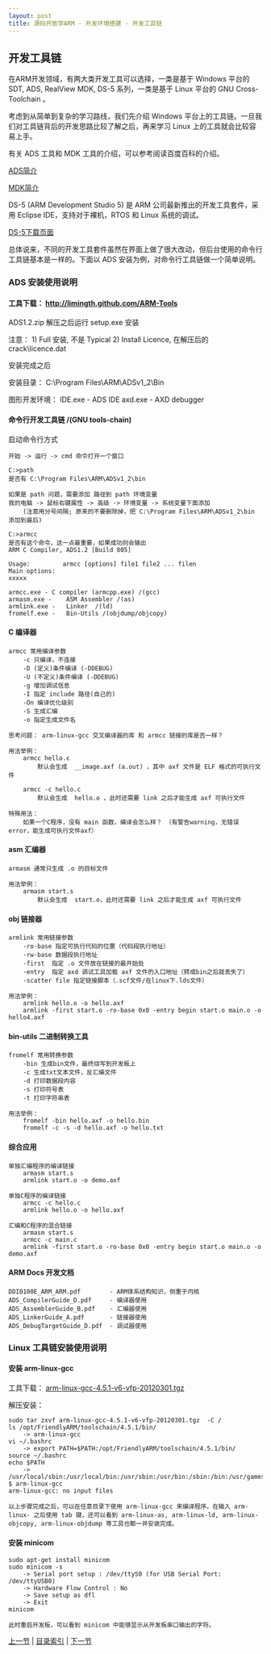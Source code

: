 ```yaml
---
layout: post
title: 源码开放学ARM - 开发环境搭建 - 开发工具链 
---
```


##  开发工具链

在ARM开发领域，有两大类开发工具可以选择，一类是基于 Windows 平台的 SDT, ADS, RealView MDK, DS-5 系列，一类是基于 Linux 平台的 GNU Cross-Toolchain 。

考虑到从简单到复杂的学习路线，我们先介绍 Windows 平台上的工具链。一旦我们对工具链背后的开发思路比较了解之后，再来学习 Linux 上的工具就会比较容易上手。

有关 ADS 工具和 MDK 工具的介绍，可以参考阅读百度百科的介绍。

[ADS简介](http://baike.baidu.com/view/171249.htm#sub6295819)

[MDK简介](http://baike.baidu.com/view/1745465.htm)

DS-5 (ARM Development Studio 5) 是 ARM 公司最新推出的开发工具套件，采用 Eclipse IDE，支持对于裸机，RTOS 和 Linux 系统的调试。

[DS-5下载页面](http://www.arm.com/products/tools/software-tools/ds-5/index.php)

总体说来，不同的开发工具套件虽然在界面上做了很大改动，但后台使用的命令行工具链基本是一样的。下面以 ADS 安装为例，对命令行工具链做一个简单说明。

### ADS 安装使用说明

#### 工具下载： <http://limingth.github.com/ARM-Tools>
	
ADS1.2.zip 解压之后运行 setup.exe 安装

注意： 	1) Full 安装, 不是 Typical
		2) Install Licence, 在解压后的 crack\licence.dat
	
安装完成之后

安装目录： C:\Program Files\ARM\ADSv1_2\Bin

图形开发环境：
	IDE.exe - 	ADS IDE
	axd.exe	-	AXD debugger

#### 命令行开发工具链 /(GNU tools-chain)
启动命令行方式

	开始 -> 运行 -> cmd 命令打开一个窗口
	
	C:>path
	是否有 C:\Program Files\ARM\ADSv1_2\bin 
	
	如果是 path 问题，需要添加 路径到 path 环境变量
	我的电脑 -> 鼠标右键属性 -> 高级 -> 环境变量 -> 系统变量下面添加
		(注意用分号间隔; 原来的不要删除掉，把 C:\Program Files\ARM\ADSv1_2\bin 添加到最后)
	
	C:>armcc 
	是否有这个命令，这一点最重要，如果成功则会输出
	ARM C Compiler, ADS1.2 [Build 805]
	
	Usage:         armcc [options] file1 file2 ... filen
	Main options:
	xxxxx
	
	armcc.exe -	C compiler (armcpp.exe) /(gcc)
	armasm.exe -	ASM Assembler /(as)
	armlink.exe -	Linker	/(ld)
	fromelf.exe -	Bin-Utils /(objdump/objcopy)

#### C 编译器 
	armcc 常用编译参数
		-c 只编译，不连接
		-D (定义)条件编译 (-DDEBUG)
		-U (不定义)条件编译 (-DDEBUG)
		-g 增加调试信息
		-I 指定 include 路径(自己的)
		-On 编译优化级别
		-S 生成汇编
		-o 指定生成文件名
		
	思考问题： arm-linux-gcc 交叉编译器的库 和 armcc 链接的库是否一样？

	用法举例：
		armcc hello.c
			默认会生成  __image.axf (a.out) ，其中 axf 文件是 ELF 格式的可执行文件
		
		armcc -c hello.c
			默认会生成  hello.o ，此时还需要 link 之后才能生成 axf 可执行文件

	特殊用法： 
		如果一个C程序，没有 main 函数，编译会怎么样？ （有警告warning，无错误error，能生成可执行文件axf）
	

#### asm 汇编器
	armasm 通常只生成 .o 的目标文件
	
	用法举例：
		armasm start.s
			默认会生成  start.o，此时还需要 link 之后才能生成 axf 可执行文件
	

#### obj 链接器
	armlink 常用链接参数	
		-ro-base 指定可执行代码的位置（代码段执行地址）
		-rw-base 数据段执行地址
		-first  指定 .o 文件放在链接的最开始处
		-entry  指定 axd 调试工具加载 axf 文件的入口地址（转成bin之后就丢失了）
		-scatter file 指定链接脚本（.scf文件/在linux下.lds文件）

	用法举例：
		armlink hello.o -o hello.axf
		armlink -first start.o -ro-base 0x0 -entry begin start.o main.o -o hello4.axf

#### bin-utils 二进制转换工具
	fromelf 常用转换参数
		-bin 生成bin文件，最终烧写到开发板上
		-c 生成txt文本文件，反汇编文件
		-d 打印数据段内容
		-s 打印符号表
		-t 打印字符串表

	用法举例：
		fromelf -bin hello.axf -o hello.bin
		fromelf -c -s -d hello.axf -o hello.txt
	
#### 综合应用
	单独汇编程序的编译链接
		armasm start.s
		armlink start.o -o demo.axf

	单独C程序的编译链接
		armcc -c hello.c
		armlink hello.o -o hello.axf
	
	汇编和C程序的混合链接
		armasm start.s
		armcc -c main.c
		armlink -first start.o -ro-base 0x0 -entry begin start.o main.o -o demo.axf
	
#### ARM Docs 开发文档
	DDI0100E_ARM_ARM.pdf  		- ARM体系结构知识，侧重于内核
	ADS_CompilerGuide_D.pdf  	- 编译器使用	
	ADS_AssemblerGuide_B.pdf 	- 汇编器使用
	ADS_LinkerGuide_A.pdf 		- 链接器使用	
	ADS_DebugTargetGuide_D.pdf 	- 调试器使用

### Linux 工具链安装使用说明

#### 安装 arm-linux-gcc

工具下载： [arm-linux-gcc-4.5.1-v6-vfp-20120301.tgz](http://www.lumit.org/ARM-Tools/dev/arm-linux-gcc-4.5.1-v6-vfp-20120301.tgz)

解压安装：

	sudo tar zxvf arm-linux-gcc-4.5.1-v6-vfp-20120301.tgz  -C /
	ls /opt/FriendlyARM/toolschain/4.5.1/bin/
		-> arm-linux-gcc
	vi ~/.bashrc
		-> export PATH=$PATH:/opt/FriendlyARM/toolschain/4.5.1/bin/
	source ~/.bashrc
	echo $PATH
		-> /usr/local/sbin:/usr/local/bin:/usr/sbin:/usr/bin:/sbin:/bin:/usr/games:/opt/FriendlyARM/toolschain/4.5.1/bin/
	$ arm-linux-gcc
	arm-linux-gcc: no input files

	以上步骤完成之后，可以在任意目录下使用 arm-linux-gcc 来编译程序。在输入 arm-linux- 之后使用 tab 键，还可以看到 arm-linux-as, arm-linux-ld, arm-linux-objcopy, arm-linux-objdump 等工具也都一并安装完成。
	
#### 安装 minicom 	

	sudo apt-get install minicom
	sudo minicom -s
		-> Serial port setup : /dev/ttyS0 (for USB Serial Port: /dev/ttyUSB0)
		-> Hardware Flow Control : No
		-> Save setup as dfl
		-> Exit
	minicom	
	
	此时重启开发板，可以看到 minicom 中能够显示从开发板串口输出的字符。
		

[上一节](chp1-2.html)  |  [目录索引](../index.html)  |  [下一节](chp1-4.html)
